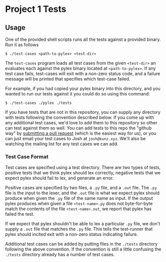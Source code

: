 Project 1 Tests
===============

## Usage

One of the provided shell scripts runs all the tests against a provided binary.
Run it as follows 

    $ ./test-cases <path-to-pylex> <test-dir>

The `test-cases` program loads all test cases from the given `<test-dir>` an
evaluates each against the pylex binary located at `<path-to-pylex>`. If
any test case fails, test-cases will exit with a non-zero status code, and
a failure message will be printed that specifies which test-case failed.

For example, if you had copied your pylex binary into this directory, and you
wanted to run our tests against it you could do so using this command:

    $ ./test-cases ./pylex ./tests

If you have tests that are not in this repository, you can supply any directory
with tests following the convention described below. If you come up with any
additional test cases, we'd love to add them to this repository so other
can test against them as well. You can add tests to this repo the "github way"
by [submitting a pull request][pull-request] (which is the easiest way for us), 
or you can just email your test cases to Josh at `josh@kunz.xyz`. 
We'll also be watching the mailing list for any test cases we can add.

### Test Case Format

Test cases are specified using a test directory. There are two types of tests,
positive tests that we think pylex should lex correctly, negative tests that we 
expect pylex should fail to lex, and generate an error. 

Positive cases are
specified by two files, a `.py` file, and a `.out` file. The `.py` file is
the input to the lexer, and the `.out` file is what we expect pylex should 
produce when given the `.py` file of the same name as input. If the output
pylex produces when given a file `<test-name>.py` does not byte-for-byte match
the contents of the file `<test-name>.out`, we report that pylex has failed the
test.

If we expect that pylex shouldn't be able to lex a particular `.py` file, we
don't supply a `.out` file that matches the `.py` file. This tells the test-runner
that pylex should incited exit with a non-zero status indicating failure.

Additional test cases can be added by putting files in the `./tests` directory
following the above convention. If the convention is still a little confusing
the `./tests` directory already has a number of test cases.

  [pull-request]: https://help.github.com/articles/creating-a-pull-request/
